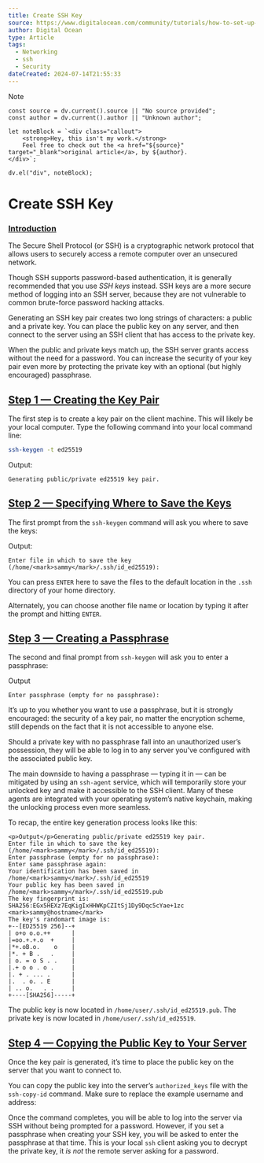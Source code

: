 ```yaml
---
title: Create SSH Key
source: https://www.digitalocean.com/community/tutorials/how-to-set-up-ssh-keys-2
author: Digital Ocean
type: Article
tags:
  - Networking
  - ssh
  - Security
dateCreated: 2024-07-14T21:55:33
---
```

> [!NOTE]
```dataviewjs
const source = dv.current().source || "No source provided";
const author = dv.current().author || "Unknown author";

let noteBlock = `<div class="callout">
    <strong>Hey, this isn't my work.</strong>
    Feel free to check out the <a href="${source}" target="_blank">original article</a>, by ${author}.
</div>`;

dv.el("div", noteBlock);
```
# Create SSH Key

### [Introduction](https://www.digitalocean.com/community/tutorials/how-to-set-up-ssh-keys-2#introduction)

The Secure Shell Protocol (or SSH) is a cryptographic network protocol that allows users to securely access a remote computer over an unsecured network.

Though SSH supports password-based authentication, it is generally recommended that you use _SSH keys_ instead. SSH keys are a more secure method of logging into an SSH server, because they are not vulnerable to common brute-force password hacking attacks.

Generating an SSH key pair creates two long strings of characters: a public and a private key. You can place the public key on any server, and then connect to the server using an SSH client that has access to the private key.

When the public and private keys match up, the SSH server grants access without the need for a password. You can increase the security of your key pair even more by protecting the private key with an optional (but highly encouraged) passphrase.

## [Step 1 — Creating the Key Pair](https://www.digitalocean.com/community/tutorials/how-to-set-up-ssh-keys-2#step-1-creating-the-key-pair)

The first step is to create a key pair on the client machine. This will likely be your local computer. Type the following command into your local command line:
```bash
ssh-keygen -t ed25519
```
Output:
``` 
Generating public/private ed25519 key pair.
```

## [Step 2 — Specifying Where to Save the Keys](https://www.digitalocean.com/community/tutorials/how-to-set-up-ssh-keys-2#step-2-specifying-where-to-save-the-keys)

The first prompt from the `ssh-keygen` command will ask you where to save the keys:

Output:
```
Enter file in which to save the key (/home/<mark>sammy</mark>/.ssh/id_ed25519):
```

You can press `ENTER` here to save the files to the default location in the `.ssh` directory of your home directory.

Alternately, you can choose another file name or location by typing it after the prompt and hitting `ENTER`.

## [Step 3 — Creating a Passphrase](https://www.digitalocean.com/community/tutorials/how-to-set-up-ssh-keys-2#step-3-creating-a-passphrase)

The second and final prompt from `ssh-keygen` will ask you to enter a passphrase:

Output
```
Enter passphrase (empty for no passphrase):
```

It’s up to you whether you want to use a passphrase, but it is strongly encouraged: the security of a key pair, no matter the encryption scheme, still depends on the fact that it is not accessible to anyone else.

Should a private key with no passphrase fall into an unauthorized user’s possession, they will be able to log in to any server you’ve configured with the associated public key.

The main downside to having a passphrase — typing it in — can be mitigated by using an `ssh-agent` service, which will temporarily store your unlocked key and make it accessible to the SSH client. Many of these agents are integrated with your operating system’s native keychain, making the unlocking process even more seamless.

To recap, the entire key generation process looks like this:

```
<p>Output</p>Generating public/private ed25519 key pair.
Enter file in which to save the key (/home/<mark>sammy</mark>/.ssh/id_ed25519):
Enter passphrase (empty for no passphrase):
Enter same passphrase again:
Your identification has been saved in /home/<mark>sammy</mark>/.ssh/id_ed25519
Your public key has been saved in /home/<mark>sammy</mark>/.ssh/id_ed25519.pub
The key fingerprint is:
SHA256:EGx5HEXz7EqKigIxHHWKpCZItSj1Dy9Dqc5cYae+1zc <mark>sammy@hostname</mark>
The key's randomart image is:
+--[ED25519 256]--+
| o+o o.o.++      |
|=oo.+.+.o  +     |
|*+.oB.o.    o    |
|*. + B .   .     |
| o. = o S . .    |
|.+ o o . o .     |
|. + . ... .      |
|.  . o. . E      |
| .. o.   . .     |
+----[SHA256]-----+
```

The public key is now located in `/home/user/.ssh/id_ed25519.pub`. The private key is now located in `/home/user/.ssh/id_ed25519`.

## [Step 4 — Copying the Public Key to Your Server](https://www.digitalocean.com/community/tutorials/how-to-set-up-ssh-keys-2#step-4-copying-the-public-key-to-your-server)

Once the key pair is generated, it’s time to place the public key on the server that you want to connect to.

You can copy the public key into the server’s `authorized_keys` file with the `ssh-copy-id` command. Make sure to replace the example username and address:

Once the command completes, you will be able to log into the server via SSH without being prompted for a password. However, if you set a passphrase when creating your SSH key, you will be asked to enter the passphrase at that time. This is your local `ssh` client asking you to decrypt the private key, it _is not_ the remote server asking for a password.

